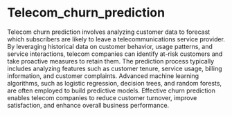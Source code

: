 # Telecom_churn_prediction
Telecom churn prediction involves analyzing customer data to forecast which subscribers are likely to leave a telecommunications service provider. By leveraging historical data on customer behavior, usage patterns, and service interactions, telecom companies can identify at-risk customers and take proactive measures to retain them. The prediction process typically includes analyzing features such as customer tenure, service usage, billing information, and customer complaints. Advanced machine learning algorithms, such as logistic regression, decision trees, and random forests, are often employed to build predictive models. Effective churn prediction enables telecom companies to reduce customer turnover, improve satisfaction, and enhance overall business performance.
